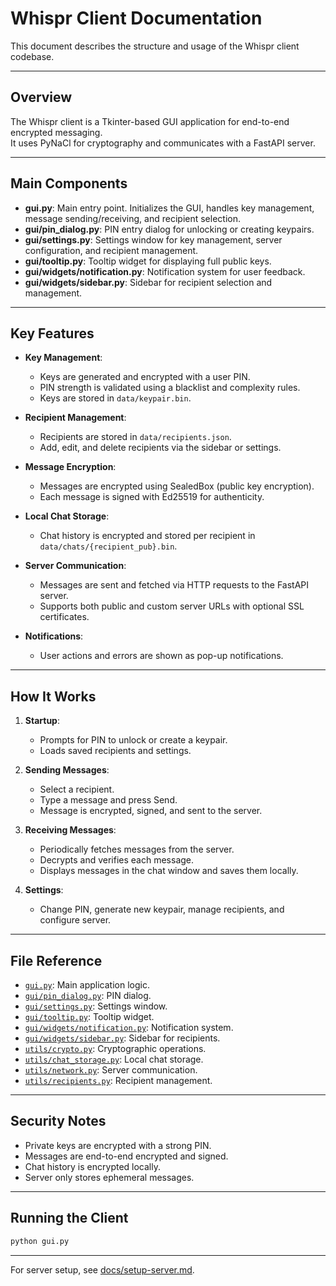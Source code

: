 # Whispr Client Documentation

This document describes the structure and usage of the Whispr client codebase.

---

## Overview

The Whispr client is a Tkinter-based GUI application for end-to-end encrypted messaging.  
It uses PyNaCl for cryptography and communicates with a FastAPI server.

---

## Main Components

- **gui.py**: Main entry point. Initializes the GUI, handles key management, message sending/receiving, and recipient selection.
- **gui/pin_dialog.py**: PIN entry dialog for unlocking or creating keypairs.
- **gui/settings.py**: Settings window for key management, server configuration, and recipient management.
- **gui/tooltip.py**: Tooltip widget for displaying full public keys.
- **gui/widgets/notification.py**: Notification system for user feedback.
- **gui/widgets/sidebar.py**: Sidebar for recipient selection and management.

---

## Key Features

- **Key Management**:  
  - Keys are generated and encrypted with a user PIN.
  - PIN strength is validated using a blacklist and complexity rules.
  - Keys are stored in `data/keypair.bin`.

- **Recipient Management**:  
  - Recipients are stored in `data/recipients.json`.
  - Add, edit, and delete recipients via the sidebar or settings.

- **Message Encryption**:  
  - Messages are encrypted using SealedBox (public key encryption).
  - Each message is signed with Ed25519 for authenticity.

- **Local Chat Storage**:  
  - Chat history is encrypted and stored per recipient in `data/chats/{recipient_pub}.bin`.

- **Server Communication**:  
  - Messages are sent and fetched via HTTP requests to the FastAPI server.
  - Supports both public and custom server URLs with optional SSL certificates.

- **Notifications**:  
  - User actions and errors are shown as pop-up notifications.

---

## How It Works

1. **Startup**:  
   - Prompts for PIN to unlock or create a keypair.
   - Loads saved recipients and settings.

2. **Sending Messages**:  
   - Select a recipient.
   - Type a message and press Send.
   - Message is encrypted, signed, and sent to the server.

3. **Receiving Messages**:  
   - Periodically fetches messages from the server.
   - Decrypts and verifies each message.
   - Displays messages in the chat window and saves them locally.

4. **Settings**:  
   - Change PIN, generate new keypair, manage recipients, and configure server.

---

## File Reference

- [`gui.py`](../gui.py): Main application logic.
- [`gui/pin_dialog.py`](../gui/pin_dialog.py): PIN dialog.
- [`gui/settings.py`](../gui/settings.py): Settings window.
- [`gui/tooltip.py`](../gui/tooltip.py): Tooltip widget.
- [`gui/widgets/notification.py`](../gui/widgets/notification.py): Notification system.
- [`gui/widgets/sidebar.py`](../gui/widgets/sidebar.py): Sidebar for recipients.
- [`utils/crypto.py`](../utils/crypto.py): Cryptographic operations.
- [`utils/chat_storage.py`](../utils/chat_storage.py): Local chat storage.
- [`utils/network.py`](../utils/network.py): Server communication.
- [`utils/recipients.py`](../utils/recipients.py): Recipient management.

---

## Security Notes

- Private keys are encrypted with a strong PIN.
- Messages are end-to-end encrypted and signed.
- Chat history is encrypted locally.
- Server only stores ephemeral messages.

---

## Running the Client

```sh
python gui.py
```

---

For server setup, see [docs/setup-server.md](setup-server.md).